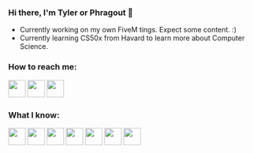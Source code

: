 ### Hi there, I'm Tyler or Phragout 👋


-  Currently working on my own FiveM tings. Expect some content. :)
-  Currently learning CS50x from Havard to learn more about Computer Science.


### How to reach me:
[<img src="https://cdn3.iconfinder.com/data/icons/social-media-circle/512/circle-twitter-512.png" width="35">](http://twitter.com/phragout) [<img 
src="https://cdn3.iconfinder.com/data/icons/popular-services-brands-vol-2/512/twitch-256.png" width="35">](http://twitch.tv/phragout) [<img 
src="https://cdn3.iconfinder.com/data/icons/social-media-circle/512/circle-youtube-512.png" width="35">](http://youtube.com/phragout)


### What I know:
<img src="https://upload.wikimedia.org/wikipedia/commons/thumb/a/af/Adobe_Photoshop_CC_icon.svg/640px-Adobe_Photoshop_CC_icon.svg.png" width="35">  <img src="https://upload.wikimedia.org/wikipedia/commons/thumb/f/fb/Adobe_Illustrator_CC_icon.svg/512px-Adobe_Illustrator_CC_icon.svg.png" width="35">  <img src="https://www.kindpng.com/picc/m/490-4908955_thumb-image-logo-cinema-4d-png-transparent-png.png" width="35">  <img src="https://upload.wikimedia.org/wikipedia/commons/c/cf/Lua-Logo.svg" width="35">  <img src="https://i.pinimg.com/originals/6e/46/e7/6e46e7dbe2bb73dacc055e5dbd85c3ad.png" width="35">  <img 
src="https://e7.pngegg.com/pngimages/273/754/png-clipart-html-logo-world-wide-web-consortium-coding-angle-text-thumbnail.png" width="35">  <img 
src="https://cdn-icons-png.flaticon.com/512/919/919826.png?w=360" width="35"> 

